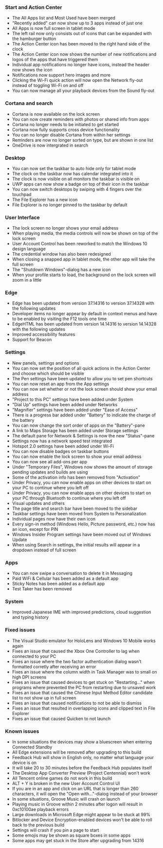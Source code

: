 ### Start and Action Center
- The All Apps list and Most Used have been merged
- "Recently added" can now show up to 3 apps instead of just one
- All Apps is now full screen in tablet mode
- The left rail now only consists out of icons that can be expanded with the hamburger button
- The Action Center icon has been moved to the right hand side of the clock
- The Action Center icon now shows the number of new notifications and logos of the apps that have triggered them
- Individual app notifications no longer have icons, instead the header now shows the icon
- Notifications now support hero images and more
- Clicking the Wi-Fi quick action will now open the Network fly-out instead of toggling Wi-Fi on and off
- You can now manage all your playback devices from the Sound fly-out

### Cortana and search
- Cortana is now available on the lock screen
- You can now create reminders with photos or shared info from apps
- Cortana no longer needs to be initiated to get started
- Cortana now fully supports cross device functionality
- You can no longer disable Cortana from within her settings
- Reminders are now no longer sorted on type, but are shown in one list
- OneDrive is now intergrated in search

### Desktop
- You can now set the taskbar to auto hide only for tablet mode
- The clock on the taskbar now has calendar integrated into it
- The clock is now visible on all monitors the taskbar is visible on
- UWP apps can now show a badge on top of their icon in the taskbar
- You can now switch desktops by swiping with 4 fingers over the touchpad
- The File Explorer has a new icon
- File Explorer is no longer pinned to the taskbar by default

### User Interface
- The lock screen no longer shows your email address
- When playing media, the media controls will now be shown on top of the lock screen
- User Account Control has been reworked to match the Windows 10 design language
- The credential window has also been redesigned
- When closing a snapped app in tablet mode, the other app will take the full screen
- The "Shutdown Windows"-dialog has a new icon
- When your profile starts to load, the background on the lock screen will zoom in a little

### Edge
- Edge has been updated from version 37.14316 to version 37.14328 with the following updates
 - Developer items no longer appear by default in context menus and have to be enabled by visiting the F12 tools one time
- EdgeHTML has been updated from version 14.14316 to version 14.14328 with the following updates
 - Improved accessibility features
 - Support for Beacon

### Settings
- New panels, settings and options
 - You can now set the position of all quick actions in the Action Center and choose which should be visible
 - The Pen settings have been updated to allow you to set pen shortcuts
 - You can now reset an app from the App settings
 - You can now set whether or not the lock screen should show your email address
 - "Project to this PC" settings have been added under System
 - "Dial Up" settings have been added under Networks
 - "Magnifier" settings have been added under "Ease of Access"
 - There is a progress bar added under "Battery" to indicate the charge of the battery
 - You can now change the sort order of apps on the "Battery"-pane
 - A link to Maps Storage has been added under Storage settings
 - The default pane for Network & Settings is now the new "Status"-pane
 - Settings now has a network speed test integrated
 - Hotspot 2.0 settings have been added under Wi-Fi
 - You can now disable badges on taskbar buttons
 - You can now enable the lock screen to show your email address
 - You can now see all add-ons per app
 - Under "Temporary Files", Windows now shows the amount of storage pending updates and builds are using
 - Some of the activation info has been removed from "Activation"
 - Under Privacy, you can now enable apps on other devices to start on your PC to continue where you left off
 - Under Privacy, you can now enable apps on other devices to start on your PC through Bluetooth to continue where you left off
- Visual updates and others
 - The page title and search bar have been moved to the sidebar
 - Taskbar settings have been moved from System to Personalization
 - Individual pages now have their own icon
 - Every sign-in method (Windows Hello, Picture password, etc.) now has an icon, except for PIN
 - Windows Insider Program settings have been moved out of Windows Update
 - When using Search in settings, the initial results will appear in a dropdown instead of full screen

### Apps
- You can now swipe a conversation to delete it in Messaging
- Paid WiFi & Cellular has been added as a default app
- Sticky Notes has been added as a default app
- Test Taker has been removed

### System
- Improved Japanese IME with improved predictions, cloud suggestion and typing history

### Fixed issues
- The Visual Studio emulator for HoloLens and Windows 10 Mobile works again
- Fixes an issue that caused the Xbox One Controller to lag when connected to your PC
- Fixes an issue where the two factor authentication dialog wasn't formatted corretly after receiving an error
- Fixes an issue where the column width in Task Manager was to small on high DPI screens
- Fixes an issue that caused devices to get stuck on "Restarting..." when programs where prevented the PC from restarting due to unsaved work
- Fixes an issue that caused the Chinese Input Method Editor candidate list to not show up in full screen
- Fixes an issue that caused notifications to not be able to dismiss
- Fixes an issue that resulted in overlapping icons and clipped text in File Explorer
- Fixes an issue that caused Quicken to not launch

### Known issues
- In some situations the devices may show a bluescreen when entering Connected Standby
- All Edge extensions will be removed after upgrading to this build
- Feedback Hub will show in English only, no matter what language your device is on
- It will take 20 to 30 minutes before the Feedback Hub populates itself
- The Desktop App Converter Preview (Project Centennial) won't work
- All Tencent online games do not work in this build
- ALT + Y is broken in the new User Account Control UI
- If you are in an app and click on an URL that is longer than 260 characters, it will open the "Open with..."-dialog instead of your browser
- In some situations, Groove Music will crash on launch
- Playing music in Groove within 2 minutes after logon will result in 0xc10100ae playback errors
- Large downloads in Microsoft Edge might appear to be stuck at 99%
- Bitlocker and Device Encryption-enabled devices won't be able to roll back to the previous build
- Settings will crash if you pin a page to start
- Some emojis may be shown as square boxes in some apps
- Some apps may get stuck in the Store after upgrading from 14316
